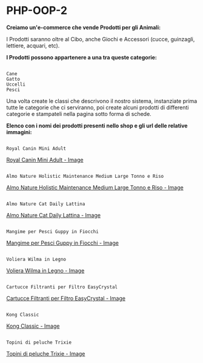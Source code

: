 # PHP-OOP-2

**Creiamo un'e-commerce che vende Prodotti per gli Animali:**

I Prodotti saranno oltre al Cibo, anche Giochi e Accessori (cucce, guinzagli, lettiere, acquari, etc).

**I Prodotti possono appartenere a una tra queste categorie:**

```

Cane
Gatto
Uccelli
Pesci

```

Una volta create le classi che descrivono il nostro sistema, instanziate prima tutte le categorie che ci serviranno, poi create alcuni prodotti di differenti categorie e stampateli nella pagina sotto forma di schede.

**Elenco con i nomi dei prodotti presenti nello shop e gli url delle relative immagini:**

```

Royal Canin Mini Adult

```

[Royal Canin Mini Adult - Image](https://m.media-amazon.com/images/I/71fwkZg9m6L.jpg)


```

Almo Nature Holistic Maintenance Medium Large Tonno e Riso

```

[Almo Nature Holistic Maintenance Medium Large Tonno e Riso - Image](https://arcaplanet.vtexassets.com/arquivos/ids/245173/almo-nature-holistic-cane-adult-medium-pollo-e-riso.jpg)


```

Almo Nature Cat Daily Lattina

```

[Almo Nature Cat Daily Lattina - Image](https://arcaplanet.vtexassets.com/arquivos/ids/245336/almo-daily-menu-cat-400-gr-vitello.jpg)


```

Mangime per Pesci Guppy in Fiocchi

```

[Mangime per Pesci Guppy in Fiocchi - Image](https://arcaplanet.vtexassets.com/arquivos/ids/272714/tetra-guppy-mini-flakes.jpg)


```

Voliera Wilma in Legno

```

[Voliera Wilma in Legno - Image](https://arcaplanet.vtexassets.com/arquivos/ids/258384/voliera-wilma1.jpg)


```

Cartucce Filtranti per Filtro EasyCrystal

```

[Cartucce Filtranti per Filtro EasyCrystal - Image](https://arcaplanet.vtexassets.com/arquivos/ids/272741/tetra-easycrystal-filterpack-250-300.jpg)


```

Kong Classic

```

[Kong Classic - Image](https://arcaplanet.vtexassets.com/arquivos/ids/256599/kong-classic1.jpg)


```

Topini di peluche Trixie

```

[Topini di peluche Trixie - Image](https://arcaplanet.vtexassets.com/arquivos/ids/223852/trixie-gatto-gioco-active-mouse-peluche.jpg)